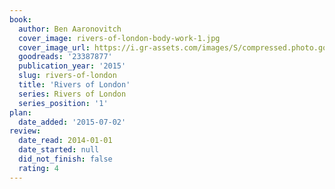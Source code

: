 ```yaml
---
book:
  author: Ben Aaronovitch
  cover_image: rivers-of-london-body-work-1.jpg
  cover_image_url: https://i.gr-assets.com/images/S/compressed.photo.goodreads.com/books/1414252892l/23387877._SX98_.jpg
  goodreads: '23387877'
  publication_year: '2015'
  slug: rivers-of-london
  title: 'Rivers of London'
  series: Rivers of London
  series_position: '1'
plan:
  date_added: '2015-07-02'
review:
  date_read: 2014-01-01
  date_started: null
  did_not_finish: false
  rating: 4
---
```

